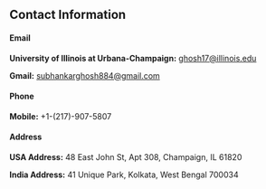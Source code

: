 ## Contact Information

#### Email
**University of Illinois at Urbana-Champaign:** <a href="mailto:ghosh17@illinois.edu?Subject=" target="_top">ghosh17@illinois.edu</a>

**Gmail:** <a href="mailto:subhankarghosh884@gmail.com?Subject=" target="_top">subhankarghosh884@gmail.com</a>


#### Phone
**Mobile:** +1-(217)-907-5807

#### Address
**USA Address:** 48 East John St, Apt 308, Champaign, IL 61820

**India Address:** 41 Unique Park, Kolkata, West Bengal 700034
